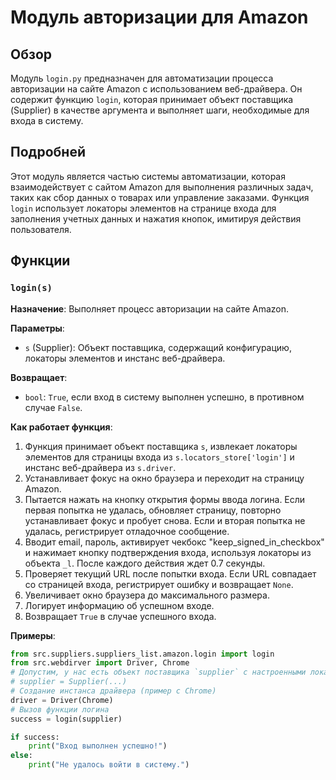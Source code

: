 # Модуль авторизации для Amazon

## Обзор

Модуль `login.py` предназначен для автоматизации процесса авторизации на сайте Amazon с использованием веб-драйвера. Он содержит функцию `login`, которая принимает объект поставщика (Supplier) в качестве аргумента и выполняет шаги, необходимые для входа в систему.

## Подробней

Этот модуль является частью системы автоматизации, которая взаимодействует с сайтом Amazon для выполнения различных задач, таких как сбор данных о товарах или управление заказами. Функция `login` использует локаторы элементов на странице входа для заполнения учетных данных и нажатия кнопок, имитируя действия пользователя.

## Функции

### `login(s)`

**Назначение**: Выполняет процесс авторизации на сайте Amazon.

**Параметры**:

-   `s` (Supplier): Объект поставщика, содержащий конфигурацию, локаторы элементов и инстанс веб-драйвера.

**Возвращает**:

-   `bool`: `True`, если вход в систему выполнен успешно, в противном случае `False`.

**Как работает функция**:

1.  Функция принимает объект поставщика `s`, извлекает локаторы элементов для страницы входа из `s.locators_store['login']` и инстанс веб-драйвера из `s.driver`.
2.  Устанавливает фокус на окно браузера и переходит на страницу Amazon.
3.  Пытается нажать на кнопку открытия формы ввода логина. Если первая попытка не удалась, обновляет страницу, повторно устанавливает фокус и пробует снова. Если и вторая попытка не удалась, регистрирует отладочное сообщение.
4.  Вводит email, пароль, активирует чекбокс "keep_signed_in_checkbox" и нажимает кнопку подтверждения входа, используя локаторы из объекта `_l`. После каждого действия ждет 0.7 секунды.
5.  Проверяет текущий URL после попытки входа. Если URL совпадает со страницей входа, регистрирует ошибку и возвращает `None`.
6.  Увеличивает окно браузера до максимального размера.
7.  Логирует информацию об успешном входе.
8.  Возвращает `True` в случае успешного входа.

**Примеры**:

```python
from src.suppliers.suppliers_list.amazon.login import login
from src.webdirver import Driver, Chrome
# Допустим, у нас есть объект поставщика `supplier` с настроенными локаторами и драйвером
# supplier = Supplier(...)
# Создание инстанса драйвера (пример с Chrome)
driver = Driver(Chrome)
# Вызов функции логина
success = login(supplier)

if success:
    print("Вход выполнен успешно!")
else:
    print("Не удалось войти в систему.")